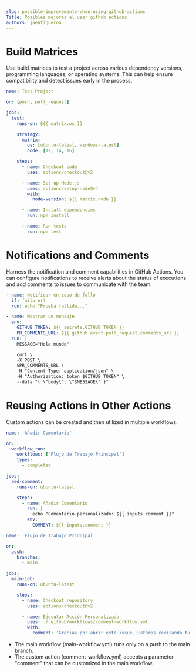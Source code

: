 ```yaml
---
slug: possible-improvements-when-using-github-actions
Title: Posibles mejoras al usar github actions
authors: jaenfigueroa
---
```


# Build Matrices

Use build matrices to test a project across various dependency versions, programming languages, or operating systems. This can help ensure compatibility and detect issues early in the process.

```yml
name: Test Project

on: [push, pull_request]

jobs:
  test:
    runs-on: ${{ matrix.os }}

    strategy:
      matrix:
        os: [ubuntu-latest, windows-latest]
        node: [12, 14, 16]

    steps:
      - name: Checkout code
        uses: actions/checkout@v2

      - name: Set up Node.js
        uses: actions/setup-node@v4
        with:
          node-version: ${{ matrix.node }}

      - name: Install dependencies
        run: npm install

      - name: Run tests
        run: npm test
```

# Notifications and Comments

Harness the notification and comment capabilities in GitHub Actions. You can configure notifications to receive alerts about the status of executions and add comments to issues to communicate with the team.

```yml
- name: Notificar en caso de fallo
  if: failure()
  run: echo "Prueba fallida..."
```

```yml
- name: Mostrar un mensaje
  env:
    GITHUB_TOKEN: ${{ secrets.GITHUB_TOKEN }}
    PR_COMMENTS_URL: ${{ github.event.pull_request.comments_url }}
  run: |
    MESSAGE="Hola mundo"

    curl \
    -X POST \
    $PR_COMMENTS_URL \
    -H "Content-Type: application/json" \
    -H "Authorization: token $GITHUB_TOKEN" \
    --data "{ \"body\": \"$MESSAGE\" }"
```

# Reusing Actions in Other Actions

Custom actions can be created and then utilized in multiple workflows.

```yml
name: 'Añadir Comentario'

on:
  workflow_run:
    workflows: ['Flujo de Trabajo Principal']
    types:
      - completed

jobs:
  add-comment:
    runs-on: ubuntu-latest

    steps:
      - name: Añadir Comentario
        run: |
          echo "Comentario personalizado: ${{ inputs.comment }}"
        env:
          COMMENT: ${{ inputs.comment }}
```

```yml
name: 'Flujo de Trabajo Principal'

on:
  push:
    branches:
      - main

jobs:
  main-job:
    runs-on: ubuntu-latest

    steps:
      - name: Checkout repository
        uses: actions/checkout@v2

      - name: Ejecutar Acción Personalizada
        uses: ./.github/workflows/comment-workflow.yml
        with:
          comment: 'Gracias por abrir este issue. Estamos revisando tu problema.'
```

- The main workflow (main-workflow.yml) runs only on a push to the main branch.
- The custom action (comment-workflow.yml) accepts a parameter "comment" that can be customized in the main workflow.
